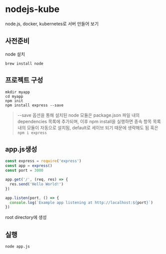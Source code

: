 # nodejs-kube
node.js, docker, kubernetes로 서버 만들어 보기

## 사전준비
node 설치
```
brew install node
```

## 프로젝트 구성
```shell
mkdir myapp
cd myapp
npm init
npm install express --save
```
> --save 옵션을 통해 설치된 node 모듈은 package.json 파일 내의 dependencies 목록에 추가되며, 이후 npm install을 실행하면 종속 항목 목록 내의 모듈이 자동으로 설치됨, default로 세이브 되기 때문에 생략해도 됨 혹은 `npm i express`

## app.js생성
```javascript
const express = require('express')
const app = express()
const port = 3000

app.get('/', (req, res) => {
  res.send('Hello World!')
})

app.listen(port, () => {
  console.log(`Example app listening at http://localhost:${port}`)
})
```
root directory에 생성

## 실행
```shell
node app.js
```
